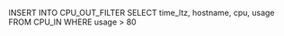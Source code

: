 INSERT INTO CPU_OUT_FILTER 
SELECT 
    time_ltz, 
    hostname, 
    cpu, 
    usage 
FROM CPU_IN 
WHERE usage > 80